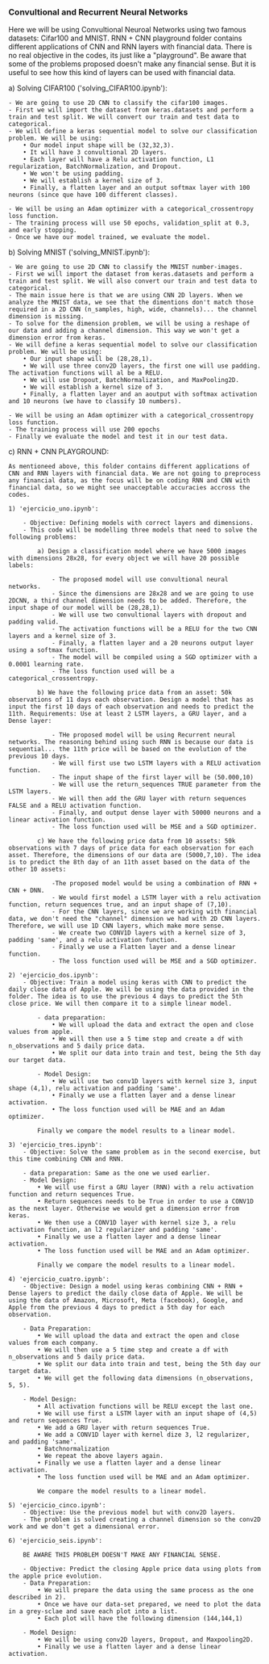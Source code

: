 ### Convultional and Recurrent Neural Networks

Here we will be using Convultional Neuroal Networks using two famous datasets: Cifar100 and MNIST. 
RNN + CNN playground folder contains different applications of CNN and RNN layers with financial data. There is no real objective in the codes, its just like a "playground". Be aware that some of the problems proposed doesn't make any financial sense. But it is useful to see how this kind of layers can be used with financial data. 

a) Solving CIFAR100 ('solving_CIFAR100.ipynb'):

    - We are going to use 2D CNN to classify the cifar100 images. 
    - First we will import the dataset from keras.datasets and perform a train and test split. We will convert our train and test data to categorical. 
    - We will define a keras sequential model to solve our classification problem. We will be using:
        • Our model input shape will be (32,32,3). 
        • It will have 3 convultional 2D layers.
        • Each layer will have a Relu activation function, L1 regularization, BatchNormalization, and Dropout. 
        • We won't be using padding. 
        • We will establish a kernel size of 3. 
        • Finally, a flatten layer and an output softmax layer with 100 neurons (since que have 100 different classes). 
    
    - We will be using an Adam optimizer with a categorical_crossentropy loss function. 
    - The training process will use 50 epochs, validation_split at 0.3, and early stopping. 
    - Once we have our model trained, we evaluate the model. 

b) Solving MNIST ('solving_MNIST.ipynb'):

    - We are going to use 2D CNN to classify the MNIST number-images. 
    - First we will import the dataset from keras.datasets and perform a train and test split. We will also convert our train and test data to categorical. 
    - The main issue here is that we are using CNN 2D layers. When we analyze the MNIST data, we see that the dimentions don't match those required in a 2D CNN (n_samples, high, wide, channels)... the channel dimension is missing.
    - To solve for the dimension problem, we will be using a reshape of our data and adding a channel dimension. This way we won't get a dimension error from keras. 
    - We will define a keras sequential model to solve our classification problem. We will be using:
        • Our input shape will be (28,28,1).
        • We will use three conv2D layers, the first one will use padding. The activation functions will al be a RELU. 
        • We will use Dropout, BatchNormalization, and MaxPooling2D. 
        • We will establish a kernel size of 3. 
        • Finally, a flatten layer and an aoutput with softmax activation and 10 neurons (we have to classify 10 numbers).
    
    - We will be using an Adam optimizer with a categorical_crossentropy loss function. 
    - The training process will use 200 epochs
    - Finally we evaluate the model and test it in our test data.

c) RNN + CNN PLAYGROUND:

    As mentioneed above, this folder contains different applications of CNN and RNN layers with financial data. We are not going to preprocess any financial data, as the focus will be on coding RNN and CNN with financial data, so we might see unacceptable accuracies accross the codes. 

    1) 'ejercicio_uno.ipynb': 

        - Objective: Defining models with correct layers and dimensions.
        - This code will be modelling three models that need to solve the following problems: 

            a) Design a classification model where we have 5000 images with dimensions 28x28, for every object we will have 20 possible labels:

                - The proposed model will use convultional neural networks. 
                - Since the dimensions are 28x28 and we are going to use 2DCNN, a third channel dimension needs to be added. Therefore, the input shape of our model will be (28,28,1).
                - We will use two convultional layers with dropout and padding valid.
                - The activation functions will be a RELU for the two CNN layers and a kernel size of 3. 
                - Finally, a flatten layer and a 20 neurons output layer using a softmax function. 
                - The model will be compiled using a SGD optimizer with a 0.0001 learning rate.
                - The loss function used will be a categorical_crossentropy.
            
            b) We have the following price data from an asset: 50k observations of 11 days each observation. Design a model that has as input the first 10 days of each observation and needs to predict the 11th. Requirements: Use at least 2 LSTM layers, a GRU layer, and a Dense layer:

                - THe proposed model will be using Recurrent neural networks. The reasoning behind using such RNN is because our data is sequential... the 11th price will be based on the evolution of the previous 10 days. 
                - We will first use two LSTM layers with a RELU activation function. 
                - The input shape of the first layer will be (50.000,10)
                - We will use the return_sequences TRUE parameter from the LSTM layers. 
                - We will then add the GRU layer with return sequences FALSE and a RELU activation function. 
                - Finally, and output dense layer with 50000 neurons and a linear activation function. 
                - The loss function used will be MSE and a SGD optimizer. 
            
            c) We have the following price data from 10 assets: 50k observations with 7 days of price data for each observation for each asset. Therefore, the dimensions of our data are (5000,7,10). The idea is to predict the 8th day of an 11th asset based on the data of the other 10 assets:

                -The proposed model would be using a combination of RNN + CNN + DNN. 
                - We would first model a LSTM layer with a relu activation function, return sequences true, and an input shape of (7,10). 
                - For the CNN layers, since we are working with financial data, we don't need the "channel" dimension we had with 2D CNN layers. Therefore, we will use 1D CNN layers, which make more sense. 
                - We create two CONV1D layers with a kernel size of 3, padding 'same', and a relu activation function.
                - Finally we use a Flatten layer and a dense linear function. 
                - The loss function used will be MSE and a SGD optimizer. 
    
    2) 'ejercicio_dos.ipynb':
        - Objective: Train a model using keras with CNN to predict the daily close data of Apple. We will be using the data provided in the folder. The idea is to use the previous 4 days to predict the 5th close price. We will then compare it to a simple linear model. 

            - data preparation:
                • We will upload the data and extract the open and close values from apple. 
                • We will then use a 5 time step and create a df with n_observations and 5 daily price data.
                • We split our data into train and test, being the 5th day our target data.

            - Model Design: 
                • We will use two conv1D layers with kernel size 3, input shape (4,1), relu activation and padding 'same'.
                • Finally we use a flatten layer and a dense linear activation.
                • The loss function used will be MAE and an Adam optimizer.

            Finally we compare the model results to a linear model. 

    3) 'ejercicio_tres.ipynb': 
        - Objective: Solve the same problem as in the second exercise, but this time combining CNN and RNN. 

        - data preparation: Same as the one we used earlier.               
        - Model Design:
            • We will use first a GRU layer (RNN) with a relu activation function and return sequences True.
            • Return sequences needs to be True in order to use a CONV1D as the next layer. Otherwise we would get a dimension error from keras. 
            • We then use a CONV1D layer with kernel size 3, a relu activation function, an l2 regularizer and padding 'same'. 
            • Finally we use a flatten layer and a dense linear activation.
            • The loss function used will be MAE and an Adam optimizer.

            Finally we compare the model results to a linear model.
    
    4) 'ejercicio_cuatro.ipynb': 
        - Objective: Design a model using keras combining CNN + RNN + Dense layers to predict the daily close data of Apple. We will be using the data of Amazon, Microsoft, Meta (facebook), Google, and Apple from the previous 4 days to predict a 5th day for each observation. 

        - Data Preparation:
            • We will upload the data and extract the open and close values from each company. 
            • We will then use a 5 time step and create a df with n_observations and 5 daily price data.
            • We split our data into train and test, being the 5th day our target data.
            • We will get the following data dimensions (n_observations, 5, 5).
        
        - Model Design:
            • All activation functions will be RELU except the last one. 
            • We will use first a LSTM layer with an input shape of (4,5) and return sequences True. 
            • We add a GRU layer with return sequences True.
            • We add a CONV1D layer with kernel dize 3, l2 regularizer, and padding 'same'. 
            • Batchnormalization
            • We repeat the above layers again.
            • Finally we use a flatten layer and a dense linear activation.
            • The loss function used will be MAE and an Adam optimizer.

            We compare the model results to a linear model.

    5) 'ejercicio_cinco.ipynb': 
        - Objective: Use the previous model but with conv2D layers. 
        - The problem is solved creating a channel dimension so the conv2D work and we don't get a dimensional error.
    
    6) 'ejercicio_seis.ipynb':

        BE AWARE THIS PROBLEM DOESN'T MAKE ANY FINANCIAL SENSE. 

        - Objective: Predict the closing Apple price data using plots from the apple price evolution. 
        - Data Preparation:
            • We will prepare the data using the same process as the one described in 2).
            • Once we have our data-set prepared, we need to plot the data in a grey-sclae and save each plot into a list.
            • Each plot will have the following dimension (144,144,1) 
        
        - Model Design:
            • We will be using conv2D layers, Dropout, and Maxpooling2D.
            • Finally we use a flatten layer and a dense linear activation.